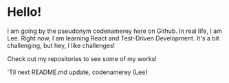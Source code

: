 # Hello!
I am going by the pseudonym codenamerey here on Github. In real life, I am Lee. Right now, I am learning React and Test-Driven Development. It's a bit challenging, but hey, I like challenges!

Check out my repositories to see some of my works!

'Til next README.md update,
codenamerey (Lee)
